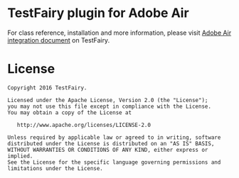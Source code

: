 # TestFairy plugin for Adobe Air

For class reference, installation and more information, please visit 
[Adobe Air integration document](http://docs.testfairy.com/Integrations/Adobe_Air.html) on TestFairy.

License
=======

    Copyright 2016 TestFairy.

    Licensed under the Apache License, Version 2.0 (the "License");
    you may not use this file except in compliance with the License.
    You may obtain a copy of the License at

       http://www.apache.org/licenses/LICENSE-2.0

    Unless required by applicable law or agreed to in writing, software
    distributed under the License is distributed on an "AS IS" BASIS,
    WITHOUT WARRANTIES OR CONDITIONS OF ANY KIND, either express or implied.
    See the License for the specific language governing permissions and
    limitations under the License.


